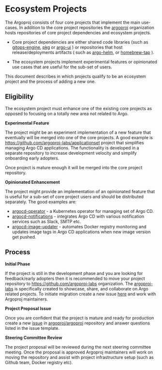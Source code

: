 # Ecosystem Projects

The Argoproj consists of four core projects that implement the main use-cases. In addition to the core project repositories the [argoproj](https://github.com/) organization hosts repositories of core project dependencies and ecosystem projects.

* Core project dependencies are either shared code libraries (such as [gitops-engine](https://github.com/argoproj/gitops-engine),
[pkg](https://github.com/argoproj/pkg) or [argo-ui](https://github.com/argoproj/argo-ui) ) or repositories that host release/deployments
artifacts ( such as [argo-helm](https://github.com/argoproj/argo-helm), or [homebrew-tap](https://github.com/argoproj/homebrew-tap) ). 

* The ecosystem projects implement experimental features or opinionated use cases that are useful for the sub-set of users.

This document describes in which projects qualify to be an ecosystem project and the process of adding a new one.

## Eligibility

The ecosystem project must enhance one of the existing core projects as opposed to focusing on a totally new area not related to Argo.

**Experimental Feature**

The project might be an experiment implementation of a new feature that eventually will be merged into one of the core projects. A good example
is https://github.com/argoproj-labs/applicationset project that simplifies managing Argo CD applications. The functionality is developed in
a separate repository to increase development velocity and simplify onboarding early adopters.

Once project is mature enough it will be merged into the core project repository.


**Opinionated Enhancement**

The project might provide an implementation of an opinionated feature that is useful for a sub-set of core project users and should be distributed separately.
The good examples are:

* [argocd-operator](https://github.com/argoproj-labs/argocd-operator) - a Kubernetes operator for managing set of Argo CD.
* [argocd-notifications](https://github.com/argoproj-labs/argocd-notifications) - integrates Argo CD with various notification services such as Slack, SMTP etc.
* [argocd-image-updater](https://github.com/argoproj-labs/argocd-image-updater) - automates Docker registry monitoring and updates image tags in Argo CD applications when new image version get pushed.

## Process

**Initial Phase**

If the project is still in the development phase and you are looking for feedback/early adopters then
it is recommended to move your project repository to https://github.com/argoproj-labs organization.
The [argoproj-labs](https://github.com/argoproj-labs)  is specifically created to showcase, share,
and collaborate on Argo related projects. To initiate migration create a new issue
[here](https://github.com/argoproj-labs/community/issues/new) and work with Argoproj maintainers.

**Project Proposal Issue**

Once you are confident that the project is mature and ready for production create a new
[issue](https://github.com/argoproj/argoproj/issues/new?template=project-onboarding.md) in
[argoproj/argoproj](https://github.com/argoproj/argoproj) repository and answer questions
listed in the issue template.

**Steering Committee Review**

The project proposal will be reviewed during the next steering committee meeting. Once the proposal
is approved Argoproj maintainers will work on moving the repository and assist with project
infrastructure setup (such as Github team, Docker registry etc).
